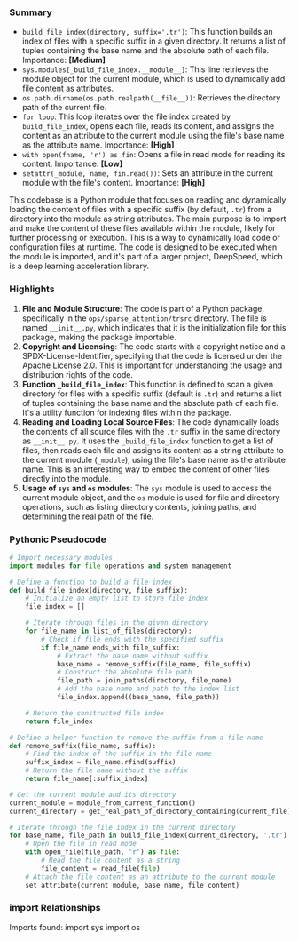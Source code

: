

### Summary



* `build_file_index(directory, suffix='.tr')`: This function builds an index of files with a specific suffix in a given directory. It returns a list of tuples containing the base name and the absolute path of each file. Importance: **[Medium]**
* `sys.modules[_build_file_index.__module__]`: This line retrieves the module object for the current module, which is used to dynamically add file content as attributes.
* `os.path.dirname(os.path.realpath(__file__))`: Retrieves the directory path of the current file.
* `for loop`: This loop iterates over the file index created by `build_file_index`, opens each file, reads its content, and assigns the content as an attribute to the current module using the file's base name as the attribute name. Importance: **[High]**
* `with open(fname, 'r') as fin`: Opens a file in read mode for reading its content. Importance: **[Low]**
* `setattr(_module, name, fin.read())`: Sets an attribute in the current module with the file's content. Importance: **[High]**

This codebase is a Python module that focuses on reading and dynamically loading the content of files with a specific suffix (by default, `.tr`) from a directory into the module as string attributes. The main purpose is to import and make the content of these files available within the module, likely for further processing or execution. This is a way to dynamically load code or configuration files at runtime. The code is designed to be executed when the module is imported, and it's part of a larger project, DeepSpeed, which is a deep learning acceleration library.

### Highlights



1. **File and Module Structure**: The code is part of a Python package, specifically in the `ops/sparse_attention/trsrc` directory. The file is named `__init__.py`, which indicates that it is the initialization file for this package, making the package importable.
2. **Copyright and Licensing**: The code starts with a copyright notice and a SPDX-License-Identifier, specifying that the code is licensed under the Apache License 2.0. This is important for understanding the usage and distribution rights of the code.
3. **Function `_build_file_index`**: This function is defined to scan a given directory for files with a specific suffix (default is `.tr`) and returns a list of tuples containing the base name and the absolute path of each file. It's a utility function for indexing files within the package.
4. **Reading and Loading Local Source Files**: The code dynamically loads the contents of all source files with the `.tr` suffix in the same directory as `__init__.py`. It uses the `_build_file_index` function to get a list of files, then reads each file and assigns its content as a string attribute to the current module (`_module`), using the file's base name as the attribute name. This is an interesting way to embed the content of other files directly into the module.
5. **Usage of `sys` and `os` modules**: The `sys` module is used to access the current module object, and the `os` module is used for file and directory operations, such as listing directory contents, joining paths, and determining the real path of the file.

### Pythonic Pseudocode

```python
# Import necessary modules
import modules for file operations and system management

# Define a function to build a file index
def build_file_index(directory, file_suffix):
    # Initialize an empty list to store file index
    file_index = []

    # Iterate through files in the given directory
    for file_name in list_of_files(directory):
        # Check if file ends with the specified suffix
        if file_name ends_with file_suffix:
            # Extract the base name without suffix
            base_name = remove_suffix(file_name, file_suffix)
            # Construct the absolute file path
            file_path = join_paths(directory, file_name)
            # Add the base name and path to the index list
            file_index.append((base_name, file_path))

    # Return the constructed file index
    return file_index

# Define a helper function to remove the suffix from a file name
def remove_suffix(file_name, suffix):
    # Find the index of the suffix in the file name
    suffix_index = file_name.rfind(suffix)
    # Return the file name without the suffix
    return file_name[:suffix_index]

# Get the current module and its directory
current_module = module_from_current_function()
current_directory = get_real_path_of_directory_containing(current_file)

# Iterate through the file index in the current directory
for base_name, file_path in build_file_index(current_directory, '.tr'):
    # Open the file in read mode
    with open_file(file_path, 'r') as file:
        # Read the file content as a string
        file_content = read_file(file)
    # Attach the file content as an attribute to the current module
    set_attribute(current_module, base_name, file_content)
```


### import Relationships

Imports found:
import sys
import os